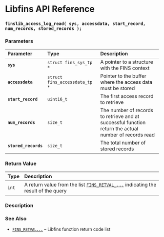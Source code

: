 # Libfins API Reference

### `finslib_access_log_read( sys, accessdata, start_record, num_records, stored_records );`

### Parameters

| Parameter | Type | Description |
| :--- | :--- | :--- |
|**`sys`**|`struct fins_sys_tp *`|A pointer to a structure with the FINS context|
|**`accessdata`**|`struct fins_accessdata_tp *`|Pointer to the buffer where the access data must be stored|
|**`start_record`**|`uint16_t`|The first access record to retrieve|
|**`num_records`**|`size_t`|The number of records to retrieve and at successful function return the actual number of records read|
|**`stored_records`**|`size_t`|The total number of stored records|

### Return Value

| Type | Description |
| :--- | :--- |
|`int`|A return value from the list [`FINS_RETVAL_...`](FINS_RETVAL.md) indicating the result of the query|

### Description

### See Also

* [`FINS_RETVAL...`](FINS_RETVAL.md) &ndash; Libfins function return code list
